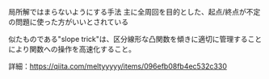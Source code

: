 局所解ではまらないようにする手法
主に全周回を目的とした、起点/終点が不定の問題に使った方がいいとされている

似たものである"slope trick"は、区分線形な凸関数を傾きに適切に管理することにより関数への操作を高速化すること。

詳細：https://qiita.com/meltyyyyy/items/096efb08fb4ec532c330